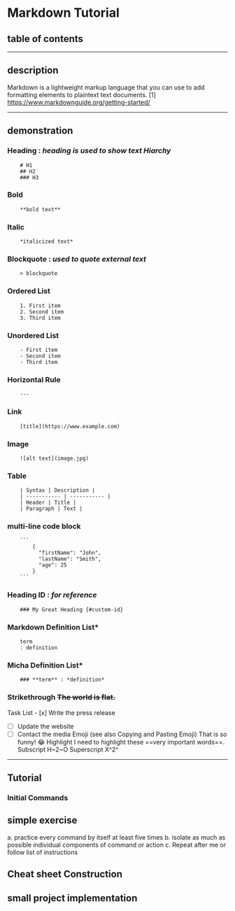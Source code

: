 # Markdown Tutorial

## table of contents
---
## description
Markdown is a lightweight markup language that you can use to add formatting elements to plaintext text documents.
[1] https://www.markdownguide.org/getting-started/

---
## demonstration

### **Heading**	: *heading is used to show text Hiarchy*
```
    # H1
    ## H2
    ### H3
```

### **Bold**	
```
    **bold text**
```

### **Italic**	
```
    *italicized text*
```

### **Blockquote**	: *used to quote external text*
```
    > blockquote
```

### **Ordered List**
```
    1. First item
    2. Second item
    3. Third item
```

### **Unordered List**	
```
    - First item
    - Second item
    - Third item
```

### **Horizontal Rule**	
```
    ---
```

### **Link**	
```
    [title](https://www.example.com)
```

### **Image**	
```
    ![alt text](image.jpg)
```

### **Table**
```
    | Syntax | Description |
    | ----------- | ----------- |
    | Header | Title |
    | Paragraph | Text |
```

### **multi-line code block** 
```
    ```
        {
          "firstName": "John",
          "lastName": "Smith",
          "age": 25
        }
    ```
```

### **Heading ID** : *for reference*
```
	### My Great Heading {#custom-id}
```

### **Markdown Definition List***
```
 	term
    : definition
```

### **Micha Definition List***
```
 	### **term** : *definition*
```

### Strikethrough	~~The world is flat.~~
Task List	- [x] Write the press release
- [ ] Update the website
- [ ] Contact the media
Emoji
(see also Copying and Pasting Emoji)	That is so funny! :joy:
Highlight	I need to highlight these ==very important words==.
Subscript	H~2~O
Superscript	X^2^

--- 
## Tutorial
### Initial Commands

## simple exercise
a. practice every command by itself at least five times
b. isolate as much as possible individual components of command or action
c. Repeat after me or follow list of instructions
## Cheat sheet Construction
## small project implementation 